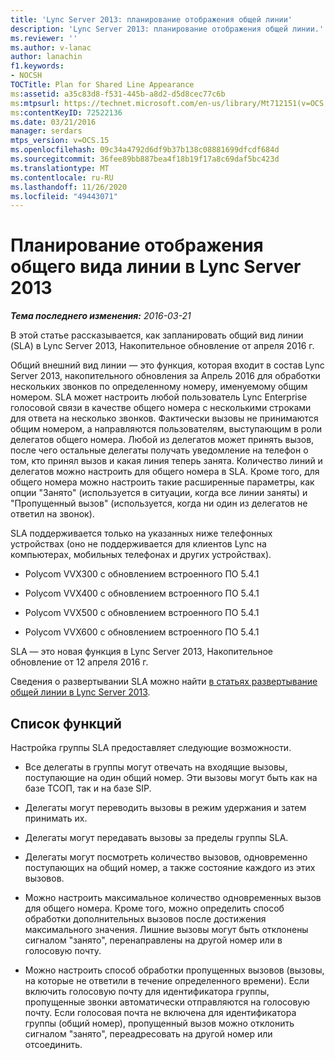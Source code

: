 ```yaml
---
title: 'Lync Server 2013: планирование отображения общей линии'
description: 'Lync Server 2013: планирование отображения общей линии.'
ms.reviewer: ''
ms.author: v-lanac
author: lanachin
f1.keywords:
- NOCSH
TOCTitle: Plan for Shared Line Appearance
ms:assetid: a35c83d8-f531-445b-a8d2-d5d8cec77c6b
ms:mtpsurl: https://technet.microsoft.com/en-us/library/Mt712151(v=OCS.15)
ms:contentKeyID: 72522136
ms.date: 03/21/2016
manager: serdars
mtps_version: v=OCS.15
ms.openlocfilehash: 09c34a4792d6df9b37b138c08881699dfcdf684d
ms.sourcegitcommit: 36fee89bb887bea4f18b19f17a8c69daf5bc423d
ms.translationtype: MT
ms.contentlocale: ru-RU
ms.lasthandoff: 11/26/2020
ms.locfileid: "49443071"
---
```

# <a name="plan-for-shared-line-appearance-in-lync-server-2013"></a>Планирование отображения общего вида линии в Lync Server 2013

<div data-xmlns="http://www.w3.org/1999/xhtml">

<div class="topic" data-xmlns="http://www.w3.org/1999/xhtml" data-msxsl="urn:schemas-microsoft-com:xslt" data-cs="https://msdn.microsoft.com/">

<div data-asp="https://msdn2.microsoft.com/asp">



</div>

<div id="mainSection">

<div id="mainBody">

<span> </span>

_**Тема последнего изменения:** 2016-03-21_

В этой статье рассказывается, как запланировать общий вид линии (SLA) в Lync Server 2013, Накопительное обновление от апреля 2016 г.

Общий внешний вид линии — это функция, которая входит в состав Lync Server 2013, накопительного обновления за Апрель 2016 для обработки нескольких звонков по определенному номеру, именуемому общим номером. SLA может настроить любой пользователь Lync Enterprise голосовой связи в качестве общего номера с несколькими строками для ответа на несколько звонков. Фактически вызовы не принимаются общим номером, а направляются пользователям, выступающим в роли делегатов общего номера. Любой из делегатов может принять вызов, после чего остальные делегаты получать уведомление на телефон о том, кто принял вызов и какая линия теперь занята. Количество линий и делегатов можно настроить для общего номера в SLA. Кроме того, для общего номера можно настроить такие расширенные параметры, как опции "Занято" (используется в ситуации, когда все линии заняты) и "Пропущенный вызов" (используется, когда ни один из делегатов не ответил на звонок).

SLA поддерживается только на указанных ниже телефонных устройствах (оно не поддерживается для клиентов Lync на компьютерах, мобильных телефонах и других устройствах).

  - Polycom VVX300 с обновлением встроенного ПО 5.4.1

  - Polycom VVX400 с обновлением встроенного ПО 5.4.1

  - Polycom VVX500 с обновлением встроенного ПО 5.4.1

  - Polycom VVX600 с обновлением встроенного ПО 5.4.1

SLA — это новая функция в Lync Server 2013, Накопительное обновление от 12 апреля 2016 г.

Сведения о развертывании SLA можно найти [в статьях развертывание общей линии в Lync Server 2013](lync-server-2013-deploy-shared-line-appearance.md).

<div>

## <a name="feature-list"></a>Список функций

Настройка группы SLA предоставляет следующие возможности.

  - Все делегаты в группы могут отвечать на входящие вызовы, поступающие на один общий номер. Эти вызовы могут быть как на базе ТСОП, так и на базе SIP.

  - Делегаты могут переводить вызовы в режим удержания и затем принимать их.

  - Делегаты могут передавать вызовы за пределы группы SLA.

  - Делегаты могут посмотреть количество вызовов, одновременно поступающих на общий номер, а также состояние каждого из этих вызовов.

  - Можно настроить максимальное количество одновременных вызов для общего номера. Кроме того, можно определить способ обработки дополнительных вызовов после достижения максимального значения. Лишние вызовы могут быть отклонены сигналом "занято", перенаправлены на другой номер или в голосовую почту.

  - Можно настроить способ обработки пропущенных вызовов (вызовы, на которые не ответили в течение определенного времени). Если включить голосовую почту для идентификатора группы, пропущенные звонки автоматически отправляются на голосовую почту. Если голосовая почта не включена для идентификатора группы (общий номер), пропущенный вызов можно отклонить сигналом "занято", переадресовать на другой номер или отсоединить.

</div>

</div>

<span> </span>

</div>

</div>

</div>

